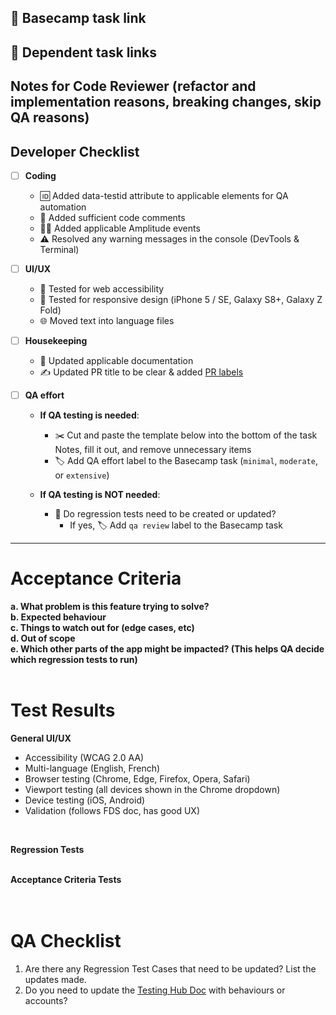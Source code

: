 ## 🔗 Basecamp task link


## 🔗 Dependent task links


## Notes for Code Reviewer (refactor and implementation reasons, breaking changes, skip QA reasons)


## Developer Checklist
- [ ] **Coding**
   - 🆔 Added data-testid attribute to applicable elements for QA automation
   - 💬 Added sufficient code comments
   - 🧑‍💻 Added applicable Amplitude events
   - ⚠️ Resolved any warning messages in the console (DevTools & Terminal)

- [ ] **UI/UX**
   - 🧪 Tested for web accessibility
   - 🧪 Tested for responsive design (iPhone 5 / SE, Galaxy S8+, Galaxy Z Fold)
   - 🌐 Moved text into language files

- [ ] **Housekeeping**
   - 📃 Updated applicable documentation
   - ✍ Updated PR title to be clear & added [PR labels](https://3.basecamp.com/3425901/buckets/4540862/messages/8613591866)
    
- [ ] **QA effort**
   - **If QA testing is needed**:
     - ✂️ Cut and paste the template below into the bottom of the task Notes, fill it out, and remove unnecessary items
     - 🏷️ Add QA effort label to the Basecamp task (`minimal`, `moderate`, or `extensive`)
   
   - **If QA testing is NOT needed**:
     - 🔄 Do regression tests need to be created or updated?  
       - If yes, 🏷️ Add `qa review` label to the Basecamp task


-------
# Acceptance Criteria
**a. What problem is this feature trying to solve?**<br>
**b. Expected behaviour**<br>
**c. Things to watch out for (edge cases, etc)**<br>
**d. Out of scope**<br>
**e. Which other parts of the app might be impacted? (This helps QA decide which regression tests to run)**<br><br>

# Test Results
**General UI/UX**
- Accessibility (WCAG 2.0 AA)
- Multi-language (English, French)
- Browser testing (Chrome, Edge, Firefox, Opera, Safari)
- Viewport testing (all devices shown in the Chrome dropdown)
- Device testing (iOS, Android)
- Validation (follows FDS doc, has good UX)
<br>

**Regression Tests**<br><br>


**Acceptance Criteria Tests**<br><br><br>


# QA Checklist
1. Are there any Regression Test Cases that need to be updated? List the updates made.
2. Do you need to update the [Testing Hub Doc](https://sites.google.com/paymentsource.ca/services/development/testing-expected-behaviour) with behaviours or accounts?





